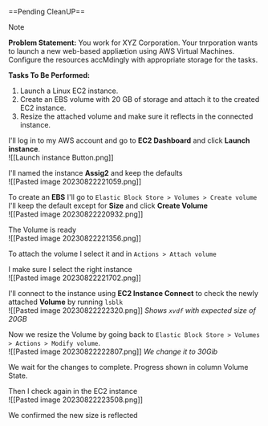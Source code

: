 ==Pending CleanUP==
 
> [!NOTE]
> **Problem Statement:** 
> You work for XYZ Corporation. Your tnrporation wants to launch a new web-based appliætion using AWS Virtual Machines. Configure the resources accMdingly with appropriate storage for the tasks. 
> 
> **Tasks To Be Performed:** 
> 1. Launch a Linux EC2 instance. 
> 2. Create an EBS volume with 20 GB of storage and attach it to the created EC2 instance. 
> 3. Resize the attached volume and make sure it reflects in the connected instance.


I'll log in to my AWS account and go to **EC2 Dashboard** and click **Launch instance**. 
<br>![[Launch instance Button.png]]

I'll named the instance **Assig2** and keep the defaults
<br>![[Pasted image 20230822221059.png]]

To create an **EBS** I'll go to `Elastic Block Store > Volumes > Create volume`
I'll keep the default except for **Size** and click **Create Volume**
<br>![[Pasted image 20230822220932.png]]

The Volume is ready
<br>![[Pasted image 20230822221356.png]]

To attach the volume I select it and in `Actions > Attach volume`

I make sure I select the right instance
<br>![[Pasted image 20230822221702.png]]

I'll connect to the instance using **EC2 Instance Connect** to check the newly attached **Volume** by running `lsblk`
<br>![[Pasted image 20230822222320.png]]
*Shows `xvdf` with expected size of 20GB*

Now we resize the Volume by going back to `Elastic Block Store > Volumes > Actions > Modify volume`.
<br>![[Pasted image 20230822222807.png]]
*We change it to 30Gib*

We wait for the changes to complete. Progress shown in column Volume State.

Then I check again in the EC2 instance
<br>![[Pasted image 20230822223508.png]]

We confirmed the new size is reflected

<!-- This is a comment and won't appear in the reading view 
To reflect the new size in the instance, you may need to resize the filesystem. For an ext4 filesystem, you can use:
sudo resize2fs /dev/xvdf
-->







